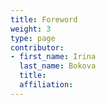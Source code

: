 ```yaml
---
title: Foreword
weight: 3
type: page
contributor:
- first_name: Irina
  last_name: Bokova
  title:
  affiliation: 
---
```


